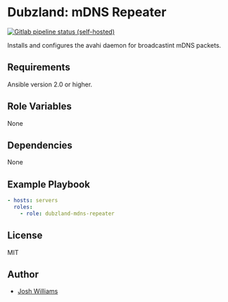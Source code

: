 # Dubzland: mDNS Repeater
[![Gitlab pipeline status (self-hosted)](https://img.shields.io/gitlab/pipeline/jdubz/dubzland-mdns-repeater?gitlab_url=https%3A%2F%2Fgit.dubzland.net)](https://git.dubzland.net/jdubz/dubzland-mdns-repeater/pipelines)

Installs and configures the avahi daemon for broadcastint mDNS packets.

## Requirements

Ansible version 2.0 or higher.

## Role Variables

None

## Dependencies

None

## Example Playbook

```yaml
- hosts: servers
  roles:
    - role: dubzland-mdns-repeater
```

## License

MIT

## Author

* [Josh Williams](https://codingprime.com)
